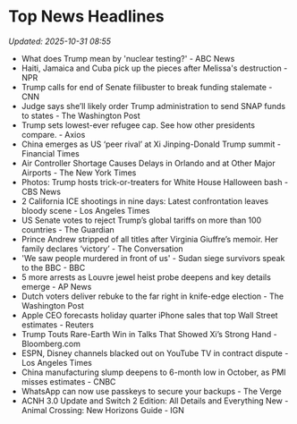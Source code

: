 # Top News Headlines

_Updated: 2025-10-31 08:55_

- What does Trump mean by 'nuclear testing?' - ABC News
- Haiti, Jamaica and Cuba pick up the pieces after Melissa's destruction - NPR
- Trump calls for end of Senate filibuster to break funding stalemate - CNN
- Judge says she’ll likely order Trump administration to send SNAP funds to states - The Washington Post
- Trump sets lowest-ever refugee cap. See how other presidents compare. - Axios
- China emerges as US ‘peer rival’ at Xi Jinping-Donald Trump summit - Financial Times
- Air Controller Shortage Causes Delays in Orlando and at Other Major Airports - The New York Times
- Photos: Trump hosts trick-or-treaters for White House Halloween bash - CBS News
- 2 California ICE shootings in nine days: Latest confrontation leaves bloody scene - Los Angeles Times
- US Senate votes to reject Trump’s global tariffs on more than 100 countries - The Guardian
- Prince Andrew stripped of all titles after Virginia Giuffre’s memoir. Her family declares ‘victory’ - The Conversation
- 'We saw people murdered in front of us' - Sudan siege survivors speak to the BBC - BBC
- 5 more arrests as Louvre jewel heist probe deepens and key details emerge - AP News
- Dutch voters deliver rebuke to the far right in knife-edge election - The Washington Post
- Apple CEO forecasts holiday quarter iPhone sales that top Wall Street estimates - Reuters
- Trump Touts Rare-Earth Win in Talks That Showed Xi’s Strong Hand - Bloomberg.com
- ESPN, Disney channels blacked out on YouTube TV in contract dispute - Los Angeles Times
- China manufacturing slump deepens to 6-month low in October, as PMI misses estimates - CNBC
- WhatsApp can now use passkeys to secure your backups - The Verge
- ACNH 3.0 Update and Switch 2 Edition: All Details and Everything New - Animal Crossing: New Horizons Guide - IGN